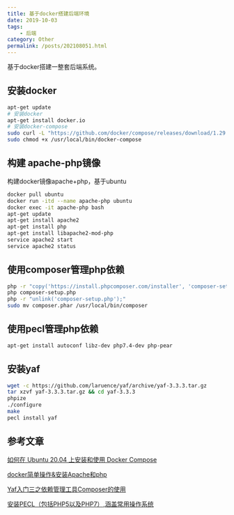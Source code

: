 ```yaml
---
title: 基于docker搭建后端环境
date: 2019-10-03
tags:
    - 后端
category: Other
permalink: /posts/202108051.html
---
```


基于docker搭建一整套后端系统。

## 安装docker

```sh
apt-get update
# 安装docker
apt-get install docker.io
# 安装docker-compose
sudo curl -L "https://github.com/docker/compose/releases/download/1.29.2/docker-compose-$(uname -s)-$(uname -m)" -o /usr/local/bin/docker-compose
sudo chmod +x /usr/local/bin/docker-compose
```

## 构建 apache-php镜像

构建docker镜像apache+php，基于ubuntu

```sh
docker pull ubuntu
docker run -itd --name apache-php ubuntu
docker exec -it apache-php bash
apt-get update
apt-get install apache2
apt-get install php
apt-get install libapache2-mod-php
service apache2 start
service apache2 status
```

## 使用composer管理php依赖

```sh
php -r "copy('https://install.phpcomposer.com/installer', 'composer-setup.php');"
php composer-setup.php
php -r "unlink('composer-setup.php');"
sudo mv composer.phar /usr/local/bin/composer
```

## 使用pecl管理php依赖

```sh
apt-get install autoconf libz-dev php7.4-dev php-pear
```

## 安装yaf

```sh
wget -c https://github.com/laruence/yaf/archive/yaf-3.3.3.tar.gz
tar xzvf yaf-3.3.3.tar.gz && cd yaf-3.3.3
phpize
./configure
make
pecl install yaf
```

## 参考文章

[如何在 Ubuntu 20.04 上安装和使用 Docker Compose](https://www.gingerdoc.com/tutorials/how-to-install-and-use-docker-compose-on-ubuntu-20-04)

[docker简单操作&安装Apache和php](https://blog.csdn.net/slavik_/article/details/82887025?utm_medium=distribute.pc_relevant.none-task-blog-2%7Edefault%7EBlogCommendFromMachineLearnPai2%7Edefault-9.control&depth_1-utm_source=distribute.pc_relevant.none-task-blog-2%7Edefault%7EBlogCommendFromMachineLearnPai2%7Edefault-9.control)

[Yaf入门三之依赖管理工具Composer的使用](https://blog.csdn.net/SGQ_CSDN/article/details/79405495)

[安装PECL（包括PHP5以及PHP7）,涵盖常用操作系统](https://blog.csdn.net/Douz_lungfish/article/details/103799769)